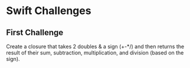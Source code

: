 # Swift Challenges

## First Challenge
Create a closure that takes 2 doubles & a sign (+-*/) and then returns the result of their sum, subtraction, multiplication, and division (based on the sign).


